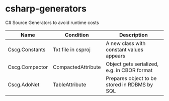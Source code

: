 # csharp-generators
C# Source Generators to avoid runtime costs

| Name | Condition | Description |
|---|---|---|
| Cscg.Constants | Txt file in csproj | A new class with constant values appears |
| Cscg.Compactor | CompactedAttribute | Object gets serialized, e.g. in CBOR format |
| Cscg.AdoNet | TableAttribute | Prepares object to be stored in RDBMS by SQL |

